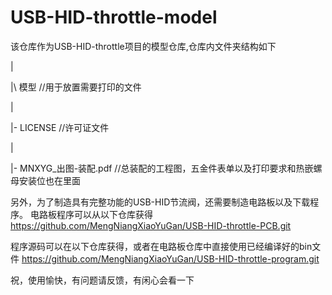 # USB-HID-throttle-model

该仓库作为USB-HID-throttle项目的模型仓库,仓库内文件夹结构如下


|

|\  模型        //用于放置需要打印的文件

|   

|-  LICENSE     //许可证文件

|

|-  MNXYG_出图-装配.pdf     //总装配的工程图，五金件表单以及打印要求和热嵌螺母安装位也在里面


另外，为了制造具有完整功能的USB-HID节流阀，还需要制造电路板以及下载程序。
电路板程序可以从以下仓库获得
https://github.com/MengNiangXiaoYuGan/USB-HID-throttle-PCB.git

程序源码可以在以下仓库获得，或者在电路板仓库中直接使用已经编译好的bin文件
https://github.com/MengNiangXiaoYuGan/USB-HID-throttle-program.git

祝，使用愉快，有问题请反馈，有闲心会看一下
